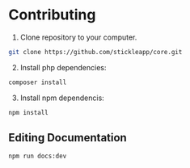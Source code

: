 # Contributing

1. Clone repository to your computer.

```bash
git clone https://github.com/stickleapp/core.git
```

2. Install php dependencies:

```bash
composer install
```

3. Install npm dependencis:

```bash
npm install
```

## Editing Documentation

```bash
npm run docs:dev
```
